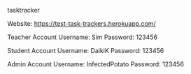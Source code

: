 tasktracker

Website: 
https://test-task-trackers.herokuapp.com/

Teacher Account 
Username: Sim
Password: 123456

Student Account
Username: DaikiK
Password: 123456

Admin Account 
Username: InfectedPotato
Password: 123456
